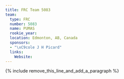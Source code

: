```yaml
---
title: FRC Team 5083
team:
  type: FRC
  number: 5083
  name: PUMAS
  rookie_year:
  location: Edmonton, AB, Canada
  sponsors:
  - "\xC9cole J H Picard"
  links:
    Website:
---
```


{% include remove_this_line_and_add_a_paragraph %}